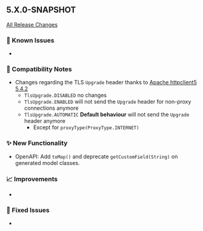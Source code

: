 ## 5.X.0-SNAPSHOT

[All Release Changes](https://github.com/SAP/cloud-sdk-java/releases)

### 🚧 Known Issues

- 

### 🔧 Compatibility Notes

- Changes regarding the TLS `Upgrade` header thanks to [Apache httpclient5 5.4.2](https://github.com/apache/httpcomponents-client/commit/5ab09ea39fed1c39ea35905532ba1567c785330a)
  - `TlsUpgrade.DISABLED` no changes
  - `TlsUpgrade.ENABLED` will not send the `Upgrade` header for non-proxy connections anymore
  - `TlsUpgrade.AUTOMATIC` **Default behaviour** will not send the `Upgrade` header anymore
    - Except for `proxyType(ProxyType.INTERNET)`

### ✨ New Functionality

- OpenAPI: Add `toMap()` and deprecate `getCustomField(String)` on generated model classes.

### 📈 Improvements

- 

### 🐛 Fixed Issues

- 
